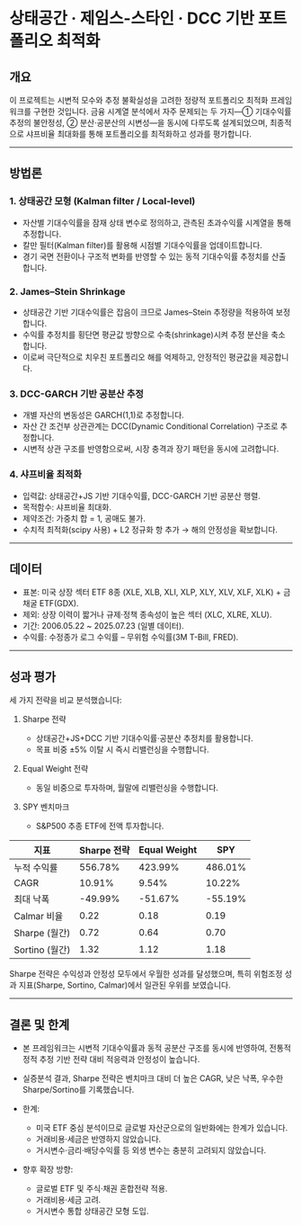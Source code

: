 # 상태공간 · 제임스-스타인 · DCC 기반 포트폴리오 최적화

## 개요

이 프로젝트는 시변적 모수와 추정 불확실성을 고려한 정량적 포트폴리오 최적화 프레임워크를 구현한 것입니다.
금융 시계열 분석에서 자주 문제되는 두 가지―① 기대수익률 추정의 불안정성, ② 분산·공분산의 시변성―을 동시에 다루도록 설계되었으며, 최종적으로 샤프비율 최대화를 통해 포트폴리오를 최적화하고 성과를 평가합니다.

---

## 방법론

### 1. 상태공간 모형 (Kalman filter / Local-level)

* 자산별 기대수익률을 잠재 상태 변수로 정의하고, 관측된 초과수익률 시계열을 통해 추정합니다.
* 칼만 필터(Kalman filter)를 활용해 시점별 기대수익률을 업데이트합니다.
* 경기 국면 전환이나 구조적 변화를 반영할 수 있는 동적 기대수익률 추정치를 산출합니다.

### 2. James–Stein Shrinkage

* 상태공간 기반 기대수익률은 잡음이 크므로 James–Stein 추정량을 적용하여 보정합니다.
* 수익률 추정치를 횡단면 평균값 방향으로 수축(shrinkage)시켜 추정 분산을 축소합니다.
* 이로써 극단적으로 치우친 포트폴리오 해를 억제하고, 안정적인 평균값을 제공합니다.

### 3. DCC-GARCH 기반 공분산 추정

* 개별 자산의 변동성은 GARCH(1,1)로 추정합니다.
* 자산 간 조건부 상관관계는 DCC(Dynamic Conditional Correlation) 구조로 추정합니다.
* 시변적 상관 구조를 반영함으로써, 시장 충격과 장기 패턴을 동시에 고려합니다.

### 4. 샤프비율 최적화

* 입력값: 상태공간+JS 기반 기대수익률, DCC-GARCH 기반 공분산 행렬.
* 목적함수: 샤프비율 최대화.
* 제약조건: 가중치 합 = 1, 공매도 불가.
* 수치적 최적화(scipy 사용) + L2 정규화 항 추가 → 해의 안정성을 확보합니다.

---

## 데이터

* 표본: 미국 상장 섹터 ETF 8종 (XLE, XLB, XLI, XLP, XLY, XLV, XLF, XLK) + 금 채굴 ETF(GDX).
* 제외: 상장 이력이 짧거나 규제·정책 종속성이 높은 섹터 (XLC, XLRE, XLU).
* 기간: 2006.05.22 ~ 2025.07.23 (일별 데이터).
* 수익률: 수정종가 로그 수익률 – 무위험 수익률(3M T-Bill, FRED).

---

## 성과 평가

세 가지 전략을 비교 분석했습니다:

1. Sharpe 전략

   * 상태공간+JS+DCC 기반 기대수익률·공분산 추정치를 활용합니다.
   * 목표 비중 ±5% 이탈 시 즉시 리밸런싱을 수행합니다.
2. Equal Weight 전략

   * 동일 비중으로 투자하며, 월말에 리밸런싱을 수행합니다.
3. SPY 벤치마크

   * S&P500 추종 ETF에 전액 투자합니다.

| 지표           | Sharpe 전략 | Equal Weight | SPY     |
| ------------ | --------- | ------------ | ------- |
| 누적 수익률       | 556.78%   | 423.99%      | 486.01% |
| CAGR         | 10.91%    | 9.54%        | 10.22%  |
| 최대 낙폭        | -49.99%   | -51.67%      | -55.19% |
| Calmar 비율    | 0.22      | 0.18         | 0.19    |
| Sharpe (월간)  | 0.72      | 0.64         | 0.70    |
| Sortino (월간) | 1.32      | 1.12         | 1.18    |

Sharpe 전략은 수익성과 안정성 모두에서 우월한 성과를 달성했으며, 특히 위험조정 성과 지표(Sharpe, Sortino, Calmar)에서 일관된 우위를 보였습니다.

---

## 결론 및 한계

* 본 프레임워크는 시변적 기대수익률과 동적 공분산 구조를 동시에 반영하여, 전통적 정적 추정 기반 전략 대비 적응력과 안정성이 높습니다.
* 실증분석 결과, Sharpe 전략은 벤치마크 대비 더 높은 CAGR, 낮은 낙폭, 우수한 Sharpe/Sortino를 기록했습니다.
* 한계:

  * 미국 ETF 중심 분석이므로 글로벌 자산군으로의 일반화에는 한계가 있습니다.
  * 거래비용·세금은 반영하지 않았습니다.
  * 거시변수·금리·배당수익률 등 외생 변수는 충분히 고려되지 않았습니다.
* 향후 확장 방향:

  * 글로벌 ETF 및 주식·채권 혼합전략 적용.
  * 거래비용·세금 고려.
  * 거시변수 통합 상태공간 모형 도입.
